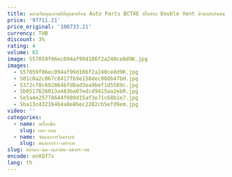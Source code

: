 ```yaml
---
title: ตลาดจีนคุณภาพดีที่สุดขายร้อน Auto Parts BCTXE สไตล์รถ Double Vent ด้านหลังกันชน Diffuser for8 Series 840
price: '97711.21'
price_original: '100733.21'
currency: THB
discount: 3%
rating: 4
volume: 65
image: S57059f06ec094af99d106f2a240ce8d9K.jpg
images:
  - S57059f06ec094af99d106f2a240ce8d9K.jpg
  - S01c0a2c067c8417fb9e158dec860b47bH.jpg
  - S372cf8c692864bfd8ad3ea9bef1d5589c.jpg
  - Sb0517626013a483ba07edcd9415aa2ebR.jpg
  - Se5a4e25778644f089d15af3e71c68b1e7.jpg
  - Sba13c432164b4a8e8bec2282cb5efd9em.jpg
video: ''
categories:
  - name: เครื่องมือ
    slug: เคร-องม
  - name: วัดและการวิเคราะห์
    slug: ดและการว-เคราะห
slug: ตลาดจ-นค-ณภาพด-ดขายร-อน
encode: onXQf7s
lang: th
---
```

  